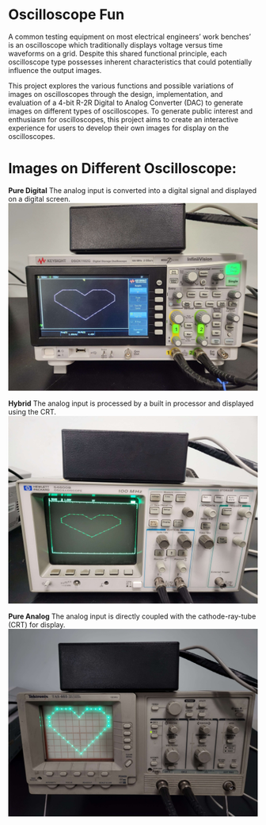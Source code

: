 # Oscilloscope Fun
A common testing equipment on most electrical engineers’ work benches’ is an oscilloscope which traditionally displays voltage versus time waveforms on a grid. Despite this shared functional principle, each oscilloscope type possesses inherent characteristics that could potentially influence the output images. 

This project explores the various functions and possible variations of images on oscilloscopes through the design, implementation, and evaluation of a 4-bit R-2R Digital to Analog Converter (DAC) to generate images on different types of oscilloscopes. To generate public interest and enthusiasm for oscilloscopes, this project aims to create an interactive experience for users to develop their own images for display on the oscilloscopes.


# Images on Different Oscilloscope:

**Pure Digital**
The analog input is converted into a digital signal and displayed on a digital screen.
![KeysightHeart](https://github.com/PaggieZ/EE-Emerge-2023-OscilloscopeFun/blob/main/pictures/KeysightHeart.jpg?raw=true)

**Hybrid**
The analog input is processed by a built in processor and displayed using the CRT.
![HPHeart](https://github.com/PaggieZ/EE-Emerge-2023-OscilloscopeFun/blob/main/pictures/HPHeart.jpg?raw=true)

**Pure Analog** 
The analog input is directly coupled with the cathode-ray-tube (CRT) for display.
![TekHeart](https://github.com/PaggieZ/EE-Emerge-2023-OscilloscopeFun/blob/main/pictures/TekHeart.jpg?raw=true)




